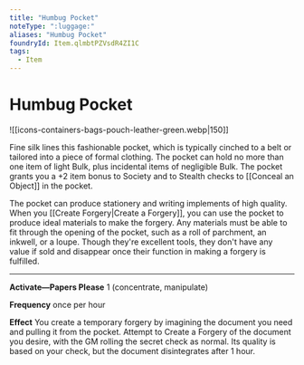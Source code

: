 ```yaml
---
title: "Humbug Pocket"
noteType: ":luggage:"
aliases: "Humbug Pocket"
foundryId: Item.qlmbtPZVsdR4ZI1C
tags:
  - Item
---
```


# Humbug Pocket
![[icons-containers-bags-pouch-leather-green.webp|150]]

Fine silk lines this fashionable pocket, which is typically cinched to a belt or tailored into a piece of formal clothing. The pocket can hold no more than one item of light Bulk, plus incidental items of negligible Bulk. The pocket grants you a +2 item bonus to Society and to Stealth checks to [[Conceal an Object]] in the pocket.

The pocket can produce stationery and writing implements of high quality. When you [[Create Forgery|Create a Forgery]], you can use the pocket to produce ideal materials to make the forgery. Any materials must be able to fit through the opening of the pocket, such as a roll of parchment, an inkwell, or a loupe. Though they're excellent tools, they don't have any value if sold and disappear once their function in making a forgery is fulfilled.

* * *

**Activate—Papers Please** 1 (concentrate, manipulate)

****Frequency**** once per hour

****Effect**** You create a temporary forgery by imagining the document you need and pulling it from the pocket. Attempt to Create a Forgery of the document you desire, with the GM rolling the secret check as normal. Its quality is based on your check, but the document disintegrates after 1 hour.
